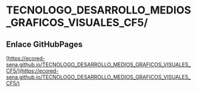 # **TECNOLOGO_DESARROLLO_MEDIOS_GRAFICOS_VISUALES_CF5/**

## **Enlace GitHubPages**

[https://ecored-sena.github.io/TECNOLOGO_DESARROLLO_MEDIOS_GRAFICOS_VISUALES_CF5/](https://ecored-sena.github.io/TECNOLOGO_DESARROLLO_MEDIOS_GRAFICOS_VISUALES_CF5/)

